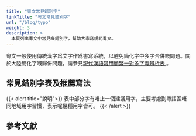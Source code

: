 ```yaml
---
title: "粵文常見錯別字"
linkTitle: "粵文常見錯別字"
url: "/blog/typo"
weight: 3
description: >
  本頁列出粵文中常見嘅錯別字，幫助大家寫規範粵文。
---
```


粵文一般使用傳統漢字爲文字作爲書寫系統，以避免簡化字中多字合併嘅問題。關於大陸簡化字嘅歸併問題，請參見[現代漢語常用簡繁一對多字義辨析表 ](http://ytenx.org/byohlyuk/KienxPyan)。

## 常見錯別字表及推薦寫法

{{< alert title="說明">}}
表中部分字有唔止一個建議用字，主要考慮到粵語區唔同地域用字習慣，表示呢幾種用字皆可。
{{< /alert >}}



## 參考文獻
